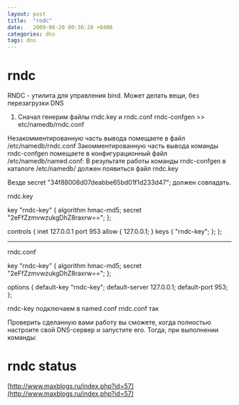 ```yaml
---
layout: post
title:  "rndc"
date:   2009-06-20 00:36:20 +0400
categories: dns
tags: dns
---
```


# rndc
RNDC - утилита для управления bind. Может делать вещи, без перезагрузки DNS

1. Сначал генерим файлы rndc.key и rndc.conf
rndc-confgen >> etc/namedb/rndc.conf

Незакомментированную часть вывода помещаете в файл /etc/namedb/rndc.conf
Закомментированную часть вывода команды rndc-confgen помещаете в конфигурационный файл /etc/namedb/named.conf:
В результате работы команды rndc-confgen в каталоге /etc/namedb/ должен появиться файл rndc.key

Везде secret "34f88008d07deabbe65bd01f1d233d47"; должен совпадать.



rndc.key

key "rndc-key" {
       algorithm hmac-md5;
       secret "2eFfZzmvwzukgDhZ8raxrw==";
};

controls {
       inet 127.0.0.1 port 953
               allow { 127.0.0.1; } keys { "rndc-key"; };
};


-----------------------------------------
rndc.conf

key "rndc-key" {
        algorithm hmac-md5;
        secret "2eFfZzmvwzukgDhZ8raxrw==";
};

options {
        default-key "rndc-key";
        default-server 127.0.0.1;
        default-port 953;
};


rndc-key подключаем в named.conf
rndc.conf так

Проверить сделанную вами работу вы сможете, когда полностью настроите свой DNS-сервер и запустите его. Тогда, при выполнении команды:
# rndc status


[http://www.maxblogs.ru/index.php?id=57](http://www.maxblogs.ru/index.php?id=57)
